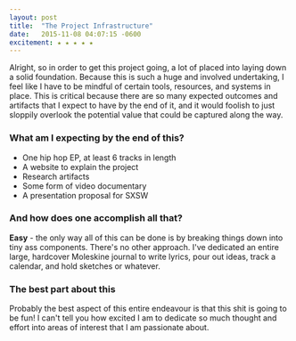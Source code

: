 ```yaml
---
layout: post
title:  "The Project Infrastructure"
date:   2015-11-08 04:07:15 -0600
excitement: ★ ★ ★ ★ ★
---
```


Alright, so in order to get this project going, a lot of placed into laying down a solid foundation. Because this is such a huge and involved undertaking, I feel like I have to be mindful of certain tools, resources, and systems in place. This is critical because there are so many expected outcomes and artifacts that I expect to have by the end of it, and it would foolish to just sloppily overlook the potential value that could be captured along the way.

### What am I expecting by the end of this?

- One hip hop EP, at least 6 tracks in length
- A website to explain the project
- Research artifacts
- Some form of video documentary
- A presentation proposal for SXSW 

### And how does one accomplish all that?

**Easy** - the only way all of this can be done is by breaking things down into tiny ass components. There's no other approach. I've dedicated an entire large, hardcover Moleskine journal to write lyrics, pour out ideas, track a calendar, and hold sketches or whatever.

### **The best part about this**

Probably the best aspect of this entire endeavour is that this shit is going to be fun! I can't tell you how excited I am to dedicate so much thought and effort into areas of interest that I am passionate about.